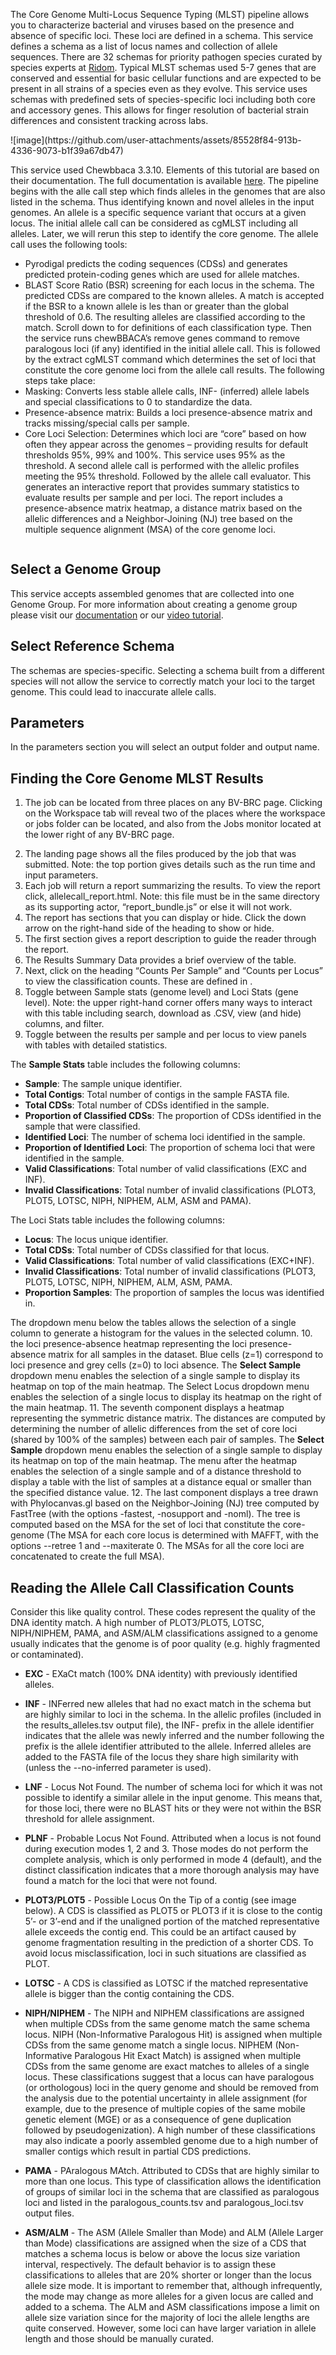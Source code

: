 The Core Genome Multi-Locus Sequence Typing (MLST) pipeline allows you to characterize bacterial and viruses based on the presence and absence of specific loci. These loci are defined in a schema.  This service defines a schema as a list of locus names and collection of allele sequences.  There are 32 schemas for priority pathogen species curated by species experts at [Ridom]( https://www.ridom.de/seqsphere/cgmlst/). 
Typical MLST schemas used 5-7 genes that are conserved and essential for basic cellular functions and are expected to be present in all strains of a species even as they evolve.  This service uses schemas with predefined sets of species-specific loci including both core and accessory genes.  This allows for finger resolution of bacterial strain differences and consistent tracking across labs.

<triangle image>
![image](https://github.com/user-attachments/assets/85528f84-913b-4336-9073-b1f39a67db47)


This service used Chewbbaca 3.3.10.  Elements of this tutorial are based on their documentation. The full documentation is available [here]( https://chewbbaca.readthedocs.io/en/latest/index.html). The pipeline begins with the alle call step which finds alleles in the genomes that are also listed in the schema. Thus identifying known and novel alleles in the input genomes. An allele is a specific sequence variant that occurs at a given locus.  The initial allele call can be considered as cgMLST including all alleles. Later, we will rerun this step to identify the core genome. The allele call uses the following tools:
  * Pyrodigal predicts the coding sequences (CDSs) and generates predicted protein-coding genes which are used for allele matches.
* BLAST Score Ratio (BSR) screening for each locus in the schema.  The predicted CDSs are compared to the known alleles. A match is accepted if the BSR to a known allele is les than or greater than the global threshold of 0.6. The resulting alleles are classified according to the match. Scroll down to <PLACE HOLDER> for definitions of each classification type.
Then the service runs chewBBACA’s remove genes command to remove paralogous loci (if any) identified in the initial allele call. This is followed by the extract cgMLST command which determines the set of loci that constitute the core genome loci from the allele call results. The following steps take place:
*  Masking: Converts less stable allele calls, INF- (inferred) allele labels and special classifications to 0 to standardize the data.
* Presence-absence matrix: Builds a loci presence-absence matrix and tracks missing/special calls per sample.
* Core Loci Selection: Determines which loci are “core” based on how often they appear across the genomes – providing results for default thresholds 95%, 99% and 100%. 
This service uses 95% as the threshold. A second allele call is performed with the allelic profiles meeting the 95% threshold. Followed by the allele call evaluator. This generates an interactive report <PLACEHOLDER> that provides summary statistics to evaluate results per sample and per loci. The report includes a presence-absence matrix heatmap, a distance matrix based on the allelic differences and a Neighbor-Joining (NJ) tree based on the multiple sequence alignment (MSA) of the core genome loci.

<image of service page>
  
## Select a Genome Group
This service accepts assembled genomes that are collected into one Genome Group. For more information about creating a genome group please visit our [documentation](https://www.bv-brc.org/docs/quick_references/workspaces/groups.html) or our [video tutorial](https://www.youtube.com/watch?v=BDCUyhX9brA&t=36s).

## Select Reference Schema
The schemas are species-specific.  Selecting a schema built from a different species will not allow the service to correctly match your loci to the target genome. This could lead to inaccurate allele calls. 
## Parameters
In the parameters section you will select an output folder and output name.

  ## Finding the Core Genome MLST Results
1.	The job can be located from three places on any BV-BRC page. Clicking on the Workspace tab will reveal two of the places where the workspace or jobs folder can be located, and also from the Jobs monitor located at the lower right of any BV-BRC page.
<or image>

2.	The landing page shows all the files produced by the job that was submitted. Note: the top portion gives details such as the run time and input parameters.
3.	Each job will return a report summarizing the results. To view the report click, allelecall_report.html. Note: this file must be in the same directory as its supporting actor, “report_bundle.js” or else it will not work.
4.	The report has sections that you can display or hide. Click the down arrow on the right-hand side of the heading to show or hide.
5.	The first section gives a report description to guide the reader through the report.
6.	The Results Summary Data provides a brief overview of the table.
7.	Next, click on the heading “Counts Per Sample” and “Counts per Locus” to view the classification counts. These are defined in <PLACE HOLDER>.
8.	Toggle between Sample stats (genome level) and Loci Stats (gene level). Note: the upper right-hand corner offers many ways to interact with this table including search, download as .CSV, view (and hide) columns, and filter. 
9.	Toggle between the results per sample and per locus to view panels with tables with detailed statistics.

The **Sample Stats** table includes the following columns:
*	**Sample**: The sample unique identifier.
*	**Total Contigs**: Total number of contigs in the sample FASTA file.
*	**Total CDSs**: Total number of CDSs identified in the sample.
*	**Proportion of Classified CDSs**: The proportion of CDSs identified in the sample that were classified.
*	**Identified Loci**: The number of schema loci identified in the sample.
*	**Proportion of Identified Loci**: The proportion of schema loci that were identified in the sample.
*	**Valid Classifications**: Total number of valid classifications (EXC and INF).
*	**Invalid Classifications**: Total number of invalid classifications (PLOT3, PLOT5, LOTSC, NIPH, NIPHEM, ALM, ASM and PAMA).

The Loci Stats table includes the following columns:
*	**Locus**: The locus unique identifier.
*	**Total CDSs**: Total number of CDSs classified for that locus.
*	**Valid Classifications**: Total number of valid classifications (EXC+INF).
*	**Invalid Classifications**: Total number of invalid classifications (PLOT3, PLOT5, LOTSC, NIPH, NIPHEM, ALM, ASM, PAMA.
*	**Proportion Samples**: The proportion of samples the locus was identified in.

The dropdown menu below the tables allows the selection of a single column to generate a histogram for the values in the selected column.
10.	the loci presence-absence heatmap representing the loci presence-absence matrix for all samples in the dataset. Blue cells (z=1) correspond to loci presence and grey cells (z=0) to loci absence. The **Select Sample** dropdown menu enables the selection of a single sample to display its heatmap on top of the main heatmap. The Select Locus dropdown menu enables the selection of a single locus to display its heatmap on the right of the main heatmap.
11.	The seventh component displays a heatmap representing the symmetric distance matrix. The distances are computed by determining the number of allelic differences from the set of core loci (shared by 100% of the samples) between each pair of samples. The **Select Sample** dropdown menu enables the selection of a single sample to display its heatmap on top of the main heatmap. The menu after the heatmap enables the selection of a single sample and of a distance threshold to display a table with the list of samples at a distance equal or smaller than the specified distance value.
12.	The last component displays a tree drawn with Phylocanvas.gl based on the Neighbor-Joining (NJ) tree computed by FastTree (with the options -fastest, -nosupport and -noml). The tree is computed based on the MSA for the set of loci that constitute the core-genome (The MSA for each core locus is determined with MAFFT, with the options --retree 1 and --maxiterate 0. The MSAs for all the core loci are concatenated to create the full MSA).

## Reading the Allele Call Classification Counts
Consider this like quality control. These codes represent the quality of the DNA identity match. A high number of PLOT3/PLOT5, LOTSC, NIPH/NIPHEM, PAMA, and ASM/ALM classifications assigned to a genome usually indicates that the genome is of poor quality (e.g. highly fragmented or contaminated).
* **EXC** - EXaCt match (100% DNA identity) with previously identified alleles.
* **INF** - INFerred new alleles that had no exact match in the schema but are highly similar to loci in the schema. In the allelic profiles (included in the results_alleles.tsv output file), the INF- prefix in the allele identifier indicates that the allele was newly inferred and the number following the prefix is the allele identifier attributed to the allele. Inferred alleles are added to the FASTA file of the locus they share high similarity with (unless the --no-inferred parameter is used).
* **LNF** - Locus Not Found. The number of schema loci for which it was not possible to identify a similar allele in the input genome. This means that, for those loci, there were no BLAST hits or they were not within the BSR threshold for allele assignment.
* **PLNF** - Probable Locus Not Found. Attributed when a locus is not found during execution modes 1, 2 and 3. Those modes do not perform the complete analysis, which is only performed in mode 4 (default), and the distinct classification indicates that a more thorough analysis may have found a match for the loci that were not found.
* **PLOT3/PLOT5** - Possible Locus On the Tip of a contig (see image below). A CDS is classified as PLOT5 or PLOT3 if it is close to the contig 5’- or 3’-end and if the unaligned portion of the matched representative allele exceeds the contig end. This could be an artifact caused by genome fragmentation resulting in the prediction of a shorter CDS. To avoid locus misclassification, loci in such situations are classified as PLOT.
 
* **LOTSC** - A CDS is classified as LOTSC if the matched representative allele is bigger than the contig containing the CDS.
* **NIPH/NIPHEM** - The NIPH and NIPHEM classifications are assigned when multiple CDSs from the same genome match the same schema locus. NIPH (Non-Informative Paralogous Hit) is assigned when multiple CDSs from the same genome match a single locus. NIPHEM (Non-Informative Paralogous Hit Exact Match) is assigned when multiple CDSs from the same genome are exact matches to alleles of a single locus. These classifications suggest that a locus can have paralogous (or orthologous) loci in the query genome and should be removed from the analysis due to the potential uncertainty in allele assignment (for example, due to the presence of multiple copies of the same mobile genetic element (MGE) or as a consequence of gene duplication followed by pseudogenization). A high number of these classifications may also indicate a poorly assembled genome due to a high number of smaller contigs which result in partial CDS predictions.
 

* **PAMA** - PAralogous MAtch. Attributed to CDSs that are highly similar to more than one locus. This type of classification allows the identification of groups of similar loci in the schema that are classified as paralogous loci and listed in the paralogous_counts.tsv and paralogous_loci.tsv output files.

 
* **ASM/ALM** - The ASM (Allele Smaller than Mode) and ALM (Allele Larger than Mode) classifications are assigned when the size of a CDS that matches a schema locus is below or above the locus size variation interval, respectively. The default behavior is to assign these classifications to alleles that are 20% shorter or longer than the locus allele size mode. It is important to remember that, although infrequently, the mode may change as more alleles for a given locus are called and added to a schema. The ALM and ASM classifications impose a limit on allele size variation since for the majority of loci the allele lengths are quite conserved. However, some loci can have larger variation in allele length and those should be manually curated.
 







